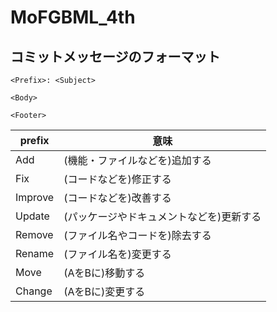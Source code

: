 # MoFGBML_4th

## コミットメッセージのフォーマット
~~~
<Prefix>: <Subject>  
  
<Body>  
  
<Footer>  
~~~
  
| prefix  | 意味 |  
| ---- | ---- |
| Add | (機能・ファイルなどを)追加する |  
| Fix | (コードなどを)修正する |  
| Improve | (コードなどを)改善する |  
| Update | (パッケージやドキュメントなどを)更新する |  
| Remove | (ファイル名やコードを)除去する |  
| Rename | (ファイル名を)変更する |  
| Move | (AをBに)移動する |  
| Change | (AをBに)変更する |  
